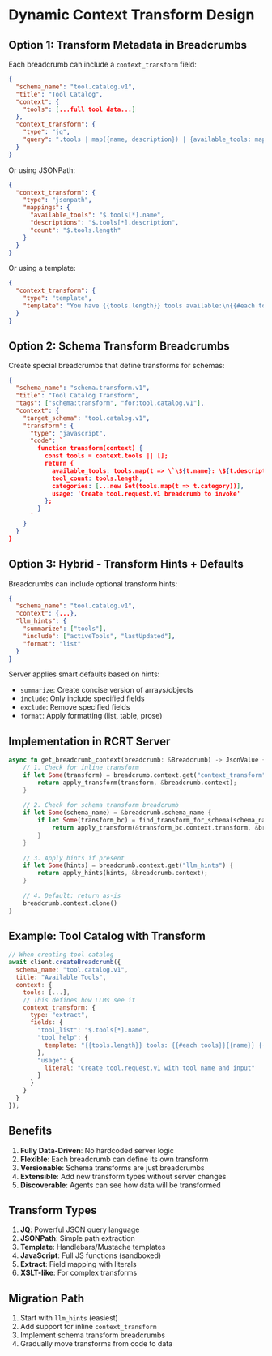 # Dynamic Context Transform Design

## Option 1: Transform Metadata in Breadcrumbs

Each breadcrumb can include a `context_transform` field:

```json
{
  "schema_name": "tool.catalog.v1",
  "title": "Tool Catalog",
  "context": {
    "tools": [...full tool data...]
  },
  "context_transform": {
    "type": "jq",
    "query": ".tools | map({name, description}) | {available_tools: map(\"\\(.name): \\(.description)\") | join(\"\\n\"), count: length}"
  }
}
```

Or using JSONPath:
```json
{
  "context_transform": {
    "type": "jsonpath",
    "mappings": {
      "available_tools": "$.tools[*].name",
      "descriptions": "$.tools[*].description",
      "count": "$.tools.length"
    }
  }
}
```

Or using a template:
```json
{
  "context_transform": {
    "type": "template",
    "template": "You have {{tools.length}} tools available:\n{{#each tools}}- {{name}}: {{description}}\n{{/each}}"
  }
}
```

## Option 2: Schema Transform Breadcrumbs

Create special breadcrumbs that define transforms for schemas:

```json
{
  "schema_name": "schema.transform.v1",
  "title": "Tool Catalog Transform",
  "tags": ["schema:transform", "for:tool.catalog.v1"],
  "context": {
    "target_schema": "tool.catalog.v1",
    "transform": {
      "type": "javascript",
      "code": `
        function transform(context) {
          const tools = context.tools || [];
          return {
            available_tools: tools.map(t => \`\${t.name}: \${t.description}\`).join('\\n'),
            tool_count: tools.length,
            categories: [...new Set(tools.map(t => t.category))],
            usage: 'Create tool.request.v1 breadcrumb to invoke'
          };
        }
      `
    }
  }
}
```

## Option 3: Hybrid - Transform Hints + Defaults

Breadcrumbs can include optional transform hints:

```json
{
  "schema_name": "tool.catalog.v1",
  "context": {...},
  "llm_hints": {
    "summarize": ["tools"],
    "include": ["activeTools", "lastUpdated"],
    "format": "list"
  }
}
```

Server applies smart defaults based on hints:
- `summarize`: Create concise version of arrays/objects
- `include`: Only include specified fields
- `exclude`: Remove specified fields
- `format`: Apply formatting (list, table, prose)

## Implementation in RCRT Server

```rust
async fn get_breadcrumb_context(breadcrumb: &Breadcrumb) -> JsonValue {
    // 1. Check for inline transform
    if let Some(transform) = breadcrumb.context.get("context_transform") {
        return apply_transform(transform, &breadcrumb.context);
    }
    
    // 2. Check for schema transform breadcrumb
    if let Some(schema_name) = &breadcrumb.schema_name {
        if let Some(transform_bc) = find_transform_for_schema(schema_name).await {
            return apply_transform(&transform_bc.context.transform, &breadcrumb.context);
        }
    }
    
    // 3. Apply hints if present
    if let Some(hints) = breadcrumb.context.get("llm_hints") {
        return apply_hints(hints, &breadcrumb.context);
    }
    
    // 4. Default: return as-is
    breadcrumb.context.clone()
}
```

## Example: Tool Catalog with Transform

```javascript
// When creating tool catalog
await client.createBreadcrumb({
  schema_name: "tool.catalog.v1",
  title: "Available Tools",
  context: {
    tools: [...],
    // This defines how LLMs see it
    context_transform: {
      type: "extract",
      fields: {
        "tool_list": "$.tools[*].name",
        "tool_help": {
          template: "{{tools.length}} tools: {{#each tools}}{{name}} {{/each}}"
        },
        "usage": {
          literal: "Create tool.request.v1 with tool name and input"
        }
      }
    }
  }
});
```

## Benefits

1. **Fully Data-Driven**: No hardcoded server logic
2. **Flexible**: Each breadcrumb can define its own transform
3. **Versionable**: Schema transforms are just breadcrumbs
4. **Extensible**: Add new transform types without server changes
5. **Discoverable**: Agents can see how data will be transformed

## Transform Types

1. **JQ**: Powerful JSON query language
2. **JSONPath**: Simple path extraction
3. **Template**: Handlebars/Mustache templates
4. **JavaScript**: Full JS functions (sandboxed)
5. **Extract**: Field mapping with literals
6. **XSLT-like**: For complex transforms

## Migration Path

1. Start with `llm_hints` (easiest)
2. Add support for inline `context_transform`
3. Implement schema transform breadcrumbs
4. Gradually move transforms from code to data
